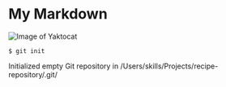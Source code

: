 # My Markdown

![Image of Yaktocat](https://octodex.github.com/images/yaktocat.png)

```
$ git init
```
Initialized empty Git repository in /Users/skills/Projects/recipe-repository/.git/
